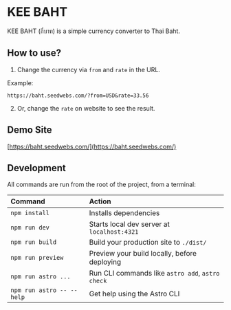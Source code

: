 # KEE BAHT

KEE BAHT (กี่บาท) is a simple currency converter to Thai Baht.

## How to use?

1. Change the currency via `from` and `rate` in the URL.

Example:

```
https://baht.seedwebs.com/?from=USD&rate=33.56
```

2. Or, change the `rate` on website to see the result.

## Demo Site

[https://baht.seedwebs.com/](https://baht.seedwebs.com/)

## Development

All commands are run from the root of the project, from a terminal:

| Command                   | Action                                           |
| :------------------------ | :----------------------------------------------- |
| `npm install`             | Installs dependencies                            |
| `npm run dev`             | Starts local dev server at `localhost:4321`      |
| `npm run build`           | Build your production site to `./dist/`          |
| `npm run preview`         | Preview your build locally, before deploying     |
| `npm run astro ...`       | Run CLI commands like `astro add`, `astro check` |
| `npm run astro -- --help` | Get help using the Astro CLI                     |
